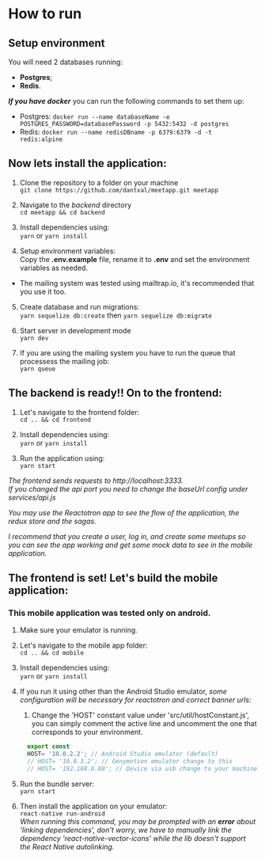# How to run

## Setup environment

You will need 2 databases running:
- **Postgres**;
- **Redis**.

***If you have docker*** you can run the following commands to set them up:
- Postgres: `docker run --name databaseName -e POSTGRES_PASSWORD=databasePassword -p 5432:5432 -d postgres`
- Redis: `docker run --name redisDBname -p 6379:6379 -d -t redis:alpine`

## Now lets install the application:

1. Clone the repository to a folder on your machine </br>
`git clone https://github.com/dantxal/meetapp.git meetapp`

2. Navigate to the *backend* directory</br>
`cd meetapp && cd backend`

3. Install dependencies using:</br>
`yarn` or `yarn install`

4. Setup environment variables:</br>
Copy the **.env.example** file, rename it to **.env** and set the environment variables as needed.
- The mailing system was tested using mailtrap.io, it's recommended that you use it too.

5.  Create database and run migrations:</br>
`yarn sequelize db:create` then `yarn sequelize db:migrate`

6. Start server in development mode</br>
`yarn dev`

7. If you are using the mailing system you have to run the queue that processess the mailing job: </br>
`yarn queue`


## The backend is ready!! On to the frontend:

1. Let's navigate to the frontend folder: </br>
`cd .. && cd frontend`

2. Install dependencies using:</br>
`yarn` or `yarn install`

3. Run the application using:</br>
`yarn start`

*The frontend sends requests to http://localhost:3333.</br>
If you changed the api port you need to change the baseUrl config under services/api.js*

*You may use the Reactotron app to see the flow of the application, the redux store and the sagas.*

*I recommend that you create a user, log in, and create some meetups so you can see the app working and get some mock data to see in the mobile application.*

## The frontend is set! Let's build the mobile application:

### This mobile application was tested only on android.

1. Make sure your emulator is running.

2. Let's navigate to the mobile app folder: </br>
`cd .. && cd mobile`

3. Install dependencies using:</br>
`yarn` or `yarn install`

4. If you run it using other than the Android Studio emulator, *some configuration will be necessary for reactotron and correct banner urls:*</br>
   1. Change the 'HOST' constant value under 'src/util/hostConstant.js', you can simply comment the active line and uncomment the one that corresponds to your environment.</br>
    ```js
      export const
      HOST= '10.0.2.2'; // Android Studio emulator (default)
      // HOST= '10.0.3.2'; // Genymotion emulator change to this
      // HOST= '192.168.0.80'; // Device via usb change to your machine's ip
    ```

5. Run the bundle server:</br>
   `yarn start`
6. Then install the application on your emulator:</br>
   `react-native run-android`</br>
    *When running this command, you may be prompted with an **error** about 'linking dependencies', don't worry, we have to manually link the dependency 'react-native-vector-icons' while the lib doesn't support the React Native autolinking.*

